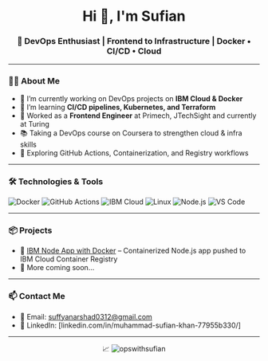 <h1 align="center">Hi 👋, I'm Sufian</h1>
<h3 align="center">🚀 DevOps Enthusiast | Frontend to Infrastructure | Docker • CI/CD • Cloud</h3>

---

### 👨‍💻 About Me
- 🔭 I’m currently working on DevOps projects on **IBM Cloud & Docker**
- 🌱 I’m learning **CI/CD pipelines, Kubernetes, and Terraform**
- 💼 Worked as a **Frontend Engineer** at Primech, JTechSight and currently at Turing
- 📚 Taking a DevOps course on Coursera to strengthen cloud & infra skills
- 🧪 Exploring GitHub Actions, Containerization, and Registry workflows

---

### 🛠️ Technologies & Tools

![Docker](https://img.shields.io/badge/-Docker-blue?logo=docker&logoColor=white)
![GitHub Actions](https://img.shields.io/badge/-GitHub%20Actions-black?logo=githubactions&logoColor=white)
![IBM Cloud](https://img.shields.io/badge/-IBM%20Cloud-lightblue?logo=ibmcloud&logoColor=black)
![Linux](https://img.shields.io/badge/-Linux-FCC624?logo=linux&logoColor=black)
![Node.js](https://img.shields.io/badge/-Node.js-339933?logo=node.js&logoColor=white)
![VS Code](https://img.shields.io/badge/-VS%20Code-007ACC?logo=visual-studio-code&logoColor=white)

---

### 📦 Projects

- 🔹 [IBM Node App with Docker](https://github.com/opswithsufian/ibm-node-docker-app) – Containerized Node.js app pushed to IBM Cloud Container Registry
- 🔹 More coming soon...

---

### 📫 Contact Me

- 📧 Email: suffyanarshad0312@gmail.com
- 💬 LinkedIn: [linkedin.com/in/muhammad-sufian-khan-77955b330/]

---

<p align="center">📈 <img src="https://github-readme-stats.vercel.app/api?username=opswithsufian&show_icons=true&theme=radical" alt="opswithsufian" /></p>
